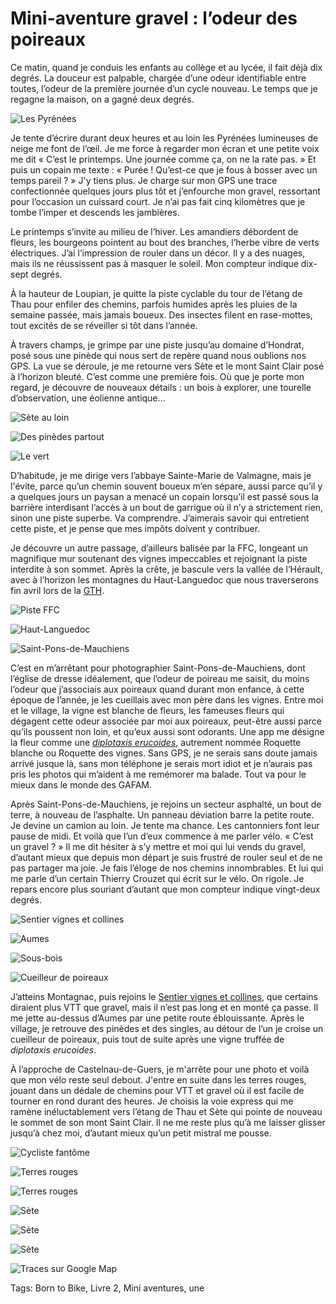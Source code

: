 # Mini-aventure gravel : l’odeur des poireaux

Ce matin, quand je conduis les enfants au collège et au lycée, il fait déjà dix degrés. La douceur est palpable, chargée d’une odeur identifiable entre toutes, l’odeur de la première journée d’un cycle nouveau. Le temps que je regagne la maison, on a gagné deux degrés.<span id="more-53385"></span>

![Les Pyrénées](https://tcrouzet.com/images_tc/2020/01/P1100866.jpeg)

Je tente d’écrire durant deux heures et au loin les Pyrénées lumineuses de neige me font de l’œil. Je me force à regarder mon écran et une petite voix me dit « C’est le printemps. Une journée comme ça, on ne la rate pas. » Et puis un copain me texte : « Purée ! Qu’est-ce que je fous à bosser avec un temps pareil ? » J'y tiens plus. Je charge sur mon GPS une trace confectionnée quelques jours plus tôt et j’enfourche mon gravel, ressortant pour l’occasion un cuissard court. Je n’ai pas fait cinq kilomètres que je tombe l’imper et descends les jambières.

Le printemps s’invite au milieu de l’hiver. Les amandiers débordent de fleurs, les bourgeons pointent au bout des branches, l’herbe vibre de verts électriques. J’ai l’impression de rouler dans un décor. Il y a des nuages, mais ils ne réussissent pas à masquer le soleil. Mon compteur indique dix-sept degrés.

À la hauteur de Loupian, je quitte la piste cyclable du tour de l’étang de Thau pour enfiler des chemins, parfois humides après les pluies de la semaine passée, mais jamais boueux. Des insectes filent en rase-mottes, tout excités de se réveiller si tôt dans l’année.

À travers champs, je grimpe par une piste jusqu’au domaine d’Hondrat, posé sous une pinède qui nous sert de repère quand nous oublions nos GPS. La vue se déroule, je me retourne vers Sète et le mont Saint Clair posé à l’horizon bleuté. C’est comme une première fois. Où que je porte mon regard, je découvre de nouveaux détails : un bois à explorer, une tourelle d’observation, une éolienne antique…

![Sète au loin](https://tcrouzet.com/images_tc/2020/01/IMG_8952.jpeg)

![Des pinèdes partout](https://tcrouzet.com/images_tc/2020/01/IMG_8954.jpeg)

![Le vert](https://tcrouzet.com/images_tc/2020/01/IMG_8962.jpeg)

D’habitude, je me dirige vers l’abbaye Sainte-Marie de Valmagne, mais je l'évite, parce qu’un chemin souvent boueux m’en sépare, aussi parce qu’il y a quelques jours un paysan a menacé un copain lorsqu’il est passé sous la barrière interdisant l’accès à un bout de garrigue où il n’y a strictement rien, sinon une piste superbe. Va comprendre. J’aimerais savoir qui entretient cette piste, et je pense que mes impôts doivent y contribuer.

Je découvre un autre passage, d’ailleurs balisée par la FFC, longeant un magnifique mur soutenant des vignes impeccables et rejoignant la piste interdite à son sommet. Après la crête, je bascule vers la vallée de l’Hérault, avec à l’horizon les montagnes du Haut-Languedoc que nous traverserons fin avril lors de la [GTH](https://tcrouzet.com/tag/gth/).

![Piste FFC](https://tcrouzet.com/images_tc/2020/01/IMG_8971.jpeg)

![Haut-Languedoc](https://tcrouzet.com/images_tc/2020/01/IMG_8978.jpeg)

![Saint-Pons-de-Mauchiens](https://tcrouzet.com/images_tc/2020/01/IMG_8980.jpeg)

C’est en m’arrêtant pour photographier Saint-Pons-de-Mauchiens, dont l’église de dresse idéalement, que l’odeur de poireau me saisit, du moins l’odeur que j’associais aux poireaux quand durant mon enfance, à cette époque de l’année, je les cueillais avec mon père dans les vignes. Entre moi et le village, la vigne est blanche de fleurs, les fameuses fleurs qui dégagent cette odeur associée par moi aux poireaux, peut-être aussi parce qu’ils poussent non loin, et qu’eux aussi sont odorants. Une app me désigne la fleur comme une [*diplotaxis erucoides*](https://fr.wikipedia.org/wiki/Diplotaxis_fausse_roquette), autrement nommée Roquette blanche ou Roquette des vignes. Sans GPS, je ne serais sans doute jamais arrivé jusque là, sans mon téléphone je serais mort idiot et je n’aurais pas pris les photos qui m’aident à me remémorer ma balade. Tout va pour le mieux dans le monde des GAFAM.

Après Saint-Pons-de-Mauchiens, je rejoins un secteur asphalté, un bout de terre, à nouveau de l’asphalte. Un panneau déviation barre la petite route. Je devine un camion au loin. Je tente ma chance. Les cantonniers font leur pause de midi. Et voilà que l’un d’eux commence à me parler vélo. « C’est un gravel ? » Il me dit hésiter à s’y mettre et moi qui lui vends du gravel, d’autant mieux que depuis mon départ je suis frustré de rouler seul et de ne pas partager ma joie. Je fais l’éloge de nos chemins innombrables. Et lui qui me parle d’un certain Thierry Crouzet qui écrit sur le vélo. On rigole. Je repars encore plus souriant d’autant que mon compteur indique vingt-deux degrés.

![Sentier vignes et collines](https://tcrouzet.com/images_tc/2020/01/IMG_8988.jpeg)

![Aumes](https://tcrouzet.com/images_tc/2020/01/IMG_8994.jpeg)

![Sous-bois](https://tcrouzet.com/images_tc/2020/01/IMG_9003.jpeg)

![Cueilleur de poireaux](https://tcrouzet.com/images_tc/2020/01/IMG_9005.jpeg)

J’atteins Montagnac, puis rejoins le [Sentier vignes et collines](https://www.ville-montagnac.fr/decouvertes-sorties/balades-sportives-et-culturelles/randonnees/sentier-vignes-et-collines/), que certains diraient plus VTT que gravel, mais il n’est pas long et en monté ça passe. Il me jette au-dessus d’Aumes par une petite route éblouissante. Après le village, je retrouve des pinèdes et des singles, au détour de l’un je croise un cueilleur de poireaux, puis tout de suite après une vigne truffée de *diplotaxis erucoides*.

À l’approche de Castelnau-de-Guers, je m'arrête pour une photo et voilà que mon vélo reste seul debout. J'entre en suite dans les terres rouges, jouant dans un dédale de chemins pour VTT et gravel où il est facile de tourner en rond durant des heures. Je choisis la voie express qui me ramène inéluctablement vers l’étang de Thau et Sète qui pointe de nouveau le sommet de son mont Saint Clair. Il ne me reste plus qu’à me laisser glisser jusqu’à chez moi, d’autant mieux qu’un petit mistral me pousse.

![Cycliste fantôme](https://tcrouzet.com/images_tc/2020/01/IMG_9016.jpeg)

![Terres rouges](https://tcrouzet.com/images_tc/2020/01/IMG_9020.jpeg)

![Terres rouges](https://tcrouzet.com/images_tc/2020/01/IMG_9025.jpeg)

![Sète](https://tcrouzet.com/images_tc/2020/01/IMG_9027.jpeg)

![Sète](https://tcrouzet.com/images_tc/2020/01/IMG_9036.jpeg)

![Sète](https://tcrouzet.com/images_tc/2020/01/IMG_9042.jpeg)

![Traces sur Google Map](https://drive.google.com/open?id=1htTxDAx2APxo6_7D4-0bY2DBN-TN63eX&usp=sharing)



Tags: Born to Bike, Livre 2, Mini aventures, une